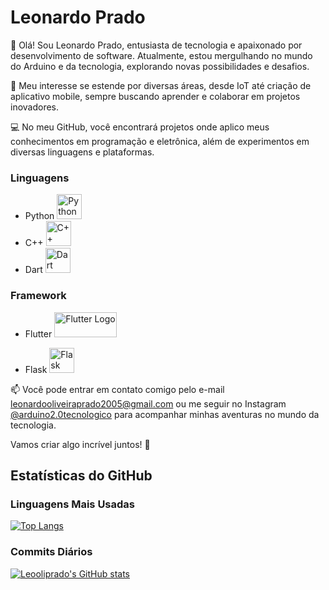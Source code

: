 # Leonardo Prado

👋 Olá! Sou Leonardo Prado, entusiasta de tecnologia e apaixonado por desenvolvimento de software. Atualmente, estou mergulhando no mundo do Arduino e da tecnologia, explorando novas possibilidades e desafios.

🧠 Meu interesse se estende por diversas áreas, desde IoT até criação de aplicativo mobile, sempre buscando aprender e colaborar em projetos inovadores.

💻 No meu GitHub, você encontrará projetos onde aplico meus conhecimentos em programação e eletrônica, além de experimentos em diversas linguagens e plataformas.

### Linguagens

- Python <img src="https://upload.wikimedia.org/wikipedia/commons/c/c3/Python-logo-notext.svg" alt="Python Logo" width="40" height="40"/>
- C++ <img src="https://upload.wikimedia.org/wikipedia/commons/1/18/ISO_C%2B%2B_Logo.svg" alt="C++ Logo" width="40" height="40"/>
- Dart <img src="https://dart.dev/assets/shared/dart/icon/64.png" alt="Dart Logo" width="40" height="40"/>

### Framework

- Flutter <img src="https://upload.wikimedia.org/wikipedia/commons/1/17/Google-flutter-logo.png" alt="Flutter Logo" width="100" height="40"/>

- Flask <img src="https://flask.palletsprojects.com/en/2.0.x/_images/flask-icon.png" alt="Flask Logo" width="40" height="40">



📫 Você pode entrar em contato comigo pelo e-mail leonardooliveiraprado2005@gmail.com ou me seguir no Instagram [@arduino2.0tecnologico](https://www.instagram.com/arduino2.0tecnologico?igsh=cXk2NWFvejgxY3Zt) para acompanhar minhas aventuras no mundo da tecnologia.

Vamos criar algo incrível juntos! 🚀

## Estatísticas do GitHub

### Linguagens Mais Usadas

[![Top Langs](https://github-readme-stats.vercel.app/api/top-langs/?username=Leooliprado&layout=compact&hide=java,html&langs_count=10)](https://github.com/Leooliprado)

### Commits Diários

[![Leooliprado's GitHub stats](https://github-readme-stats.vercel.app/api?username=Leooliprado&show_icons=true)](https://github.com/Leooliprado)
